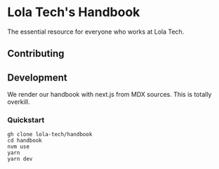 # Lola Tech's Handbook

The essential resource for everyone who works at Lola Tech.

## Contributing

## Development

We render our handbook with next.js from MDX sources. This is totally overkill.

### Quickstart

```shell
gh clone lola-tech/handbook
cd handbook
nvm use
yarn
yarn dev
```
